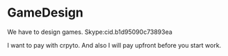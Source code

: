 # GameDesign
We have to design games.
Skype:cid.b1d95090c73893ea

I want to pay with crpyto.
And also I will pay upfront before you start work.





